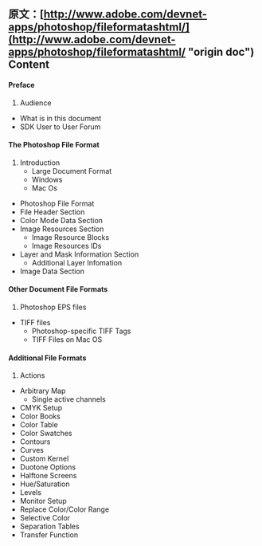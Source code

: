 原文：[http://www.adobe.com/devnet-apps/photoshop/fileformatashtml/](http://www.adobe.com/devnet-apps/photoshop/fileformatashtml/ "origin doc")
Content
-

#### Preface ####
1. Audience
- What is in this document
- SDK User to User Forum

#### The Photoshop File Format ####
1. Introduction
	- Large Document Format
	- Windows
	- Mac Os
- Photoshop File Format
- File Header Section
- Color Mode Data Section
- Image Resources Section
	- Image Resource Blocks
	- Image Resources IDs
- Layer and Mask Information Section
	- Additional Layer Infomation
- Image Data Section

#### Other Document File Formats ####
1. Photoshop EPS files
- TIFF files
	- Photoshop-specific TIFF Tags
	- TIFF Files on Mac OS

#### Additional File Formats ####
1. Actions 
- Arbitrary Map
	- Single active channels
- CMYK Setup
- Color Books
- Color Table
- Color Swatches
- Contours
- Curves
- Custom Kernel
- Duotone Options
- Halftone Screens
- Hue/Saturation
- Levels
- Monitor Setup
- Replace Color/Color Range
- Selective Color
- Separation Tables
- Transfer Function
